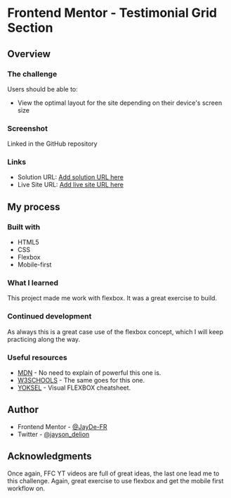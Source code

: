# Frontend Mentor - Testimonial Grid Section

## Overview

### The challenge

Users should be able to:

- View the optimal layout for the site depending on their device's screen size

### Screenshot

Linked in the GitHub repository

### Links

- Solution URL: [Add solution URL here](https://your-solution-url.com)
- Live Site URL: [Add live site URL here](https://your-live-site-url.com)

## My process

### Built with

- HTML5
- CSS
- Flexbox
- Mobile-first

### What I learned

This project made me work with flexbox.
It was a great exercise to build.

### Continued development

As always this is a great case use of the flexbox concept, which I will keep practicing along the way.

### Useful resources

- [MDN](https://developer.mozilla.org/en-US/) - No need to explain of powerful this one is.
- [W3SCHOOLS](https://www.w3schools.com/) - The same goes for this one.
- [YOKSEL](https://yoksel.github.io/flex-cheatsheet/) - Visual FLEXBOX cheatsheet.

## Author

- Frontend Mentor - [@JayDe-FR](https://www.frontendmentor.io/profile/JayDe-FR)
- Twitter - [@jayson_delion](https://www.twitter.com/@jayson_delion)

## Acknowledgments

Once again, FFC YT videos are full of great ideas, the last one lead me to this challenge.
Again, great exercise to use flexbox and get the mobile first workflow on.
